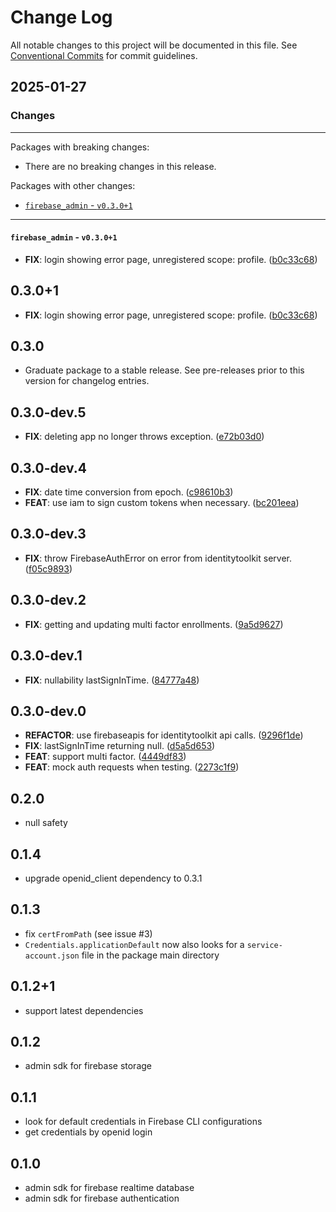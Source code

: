 # Change Log

All notable changes to this project will be documented in this file.
See [Conventional Commits](https://conventionalcommits.org) for commit guidelines.

## 2025-01-27

### Changes

---

Packages with breaking changes:

 - There are no breaking changes in this release.

Packages with other changes:

 - [`firebase_admin` - `v0.3.0+1`](#firebase_admin---v0301)

---

#### `firebase_admin` - `v0.3.0+1`

 - **FIX**: login showing error page, unregistered scope: profile. ([b0c33c68](https://github.com/appsup-dart/firebase_admin/commit/b0c33c6852419663eb386f09ec397b52b7f314de))

## 0.3.0+1

 - **FIX**: login showing error page, unregistered scope: profile. ([b0c33c68](https://github.com/appsup-dart/firebase_admin/commit/b0c33c6852419663eb386f09ec397b52b7f314de))

## 0.3.0

 - Graduate package to a stable release. See pre-releases prior to this version for changelog entries.

## 0.3.0-dev.5

 - **FIX**: deleting app no longer throws exception. ([e72b03d0](https://github.com/appsup-dart/firebase_admin/commit/e72b03d08538eb4af868c5c779d31dd14ed051d3))

## 0.3.0-dev.4

 - **FIX**: date time conversion from epoch. ([c98610b3](https://github.com/appsup-dart/firebase_admin/commit/c98610b33ffc946dfad02e49e9e01005c899164b))
 - **FEAT**: use iam to sign custom tokens when necessary. ([bc201eea](https://github.com/appsup-dart/firebase_admin/commit/bc201eea63a46323dcc8754851e417da863d32ea))

## 0.3.0-dev.3

 - **FIX**: throw FirebaseAuthError on error from identitytoolkit server. ([f05c9893](https://github.com/appsup-dart/firebase_admin/commit/f05c989340bac07ec26b0ba09c79251a679b9593))

## 0.3.0-dev.2

 - **FIX**: getting and updating multi factor enrollments. ([9a5d9627](https://github.com/appsup-dart/firebase_admin/commit/9a5d9627a7ff0b7ddb30aab622d3156855148389))

## 0.3.0-dev.1

 - **FIX**: nullability lastSignInTime. ([84777a48](https://github.com/appsup-dart/firebase_admin/commit/84777a480d6d3e4c235334b8d04b1f4e05486a18))

## 0.3.0-dev.0

 - **REFACTOR**: use firebaseapis for identitytoolkit api calls. ([9296f1de](https://github.com/appsup-dart/firebase_admin/commit/9296f1de9f2e9c9f2ed574e7f057973d30535b72))
 - **FIX**: lastSignInTime returning null. ([d5a5d653](https://github.com/appsup-dart/firebase_admin/commit/d5a5d65395dcb4e41a7481e80914ec91ebb8d9c0))
 - **FEAT**: support multi factor. ([4449df83](https://github.com/appsup-dart/firebase_admin/commit/4449df83675b36c03edfe46e950c87f862110be0))
 - **FEAT**: mock auth requests when testing. ([2273c1f9](https://github.com/appsup-dart/firebase_admin/commit/2273c1f9eb899feb2bd46871c0ee8dc3e26ba538))


## 0.2.0

- null safety

## 0.1.4

- upgrade openid_client dependency to 0.3.1

## 0.1.3

- fix `certFromPath` (see issue #3)
- `Credentials.applicationDefault` now also looks for a `service-account.json` file in the package main directory

## 0.1.2+1

- support latest dependencies

## 0.1.2

- admin sdk for firebase storage

## 0.1.1

- look for default credentials in Firebase CLI configurations
- get credentials by openid login


## 0.1.0

- admin sdk for firebase realtime database 
- admin sdk for firebase authentication
